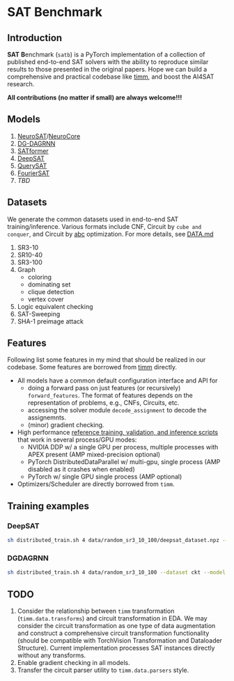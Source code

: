 # SAT Benchmark

## Introduction

**SAT** **B**enchmark (`satb`) is a PyTorch implementation of a collection of published end-to-end SAT solvers with the ability to reproduce similar results to those presented in the original papers. Hope we can build a comprehensive and practical codebase like [timm](https://github.com/rwightman/pytorch-image-models), and boost the AI4SAT research.

**All contributions (no matter if small) are always welcome!!!**


## Models

1. [NeuroSAT](https://arxiv.org/abs/1802.03685)/[NeuroCore](https://arxiv.org/abs/1903.04671)
2. [DG-DAGRNN](https://openreview.net/forum?id=BJxgz2R9t7)
3. [SATformer](https://arxiv.org/abs/2209.00953)
4. [DeepSAT](https://arxiv.org/abs/2205.13745)
5. [QuerySAT](https://arxiv.org/abs/2106.07162)
6. [FourierSAT](https://arxiv.org/abs/1912.01032)
7. *TBD*


## Datasets

We generate the common datasets used in end-to-end SAT training/inference. Various formats include CNF, Circuit by `cube and conquer`, and Circuit by [abc](https://github.com/berkeley-abc/abc) optimization. For more details, see [DATA.md](doc/DATA.md)

1. SR3-10
2. SR10-40 
3. SR3-100
4. Graph
   * coloring
   * dominating set
   * clique detection
   * vertex cover
5. Logic equivalent checking
6. SAT-Sweeping
7. SHA-1 preimage attack

## Features

Following list some features in my mind that should be realized in our codebase. Some features are borrowed from [timm](https://github.com/rwightman/pytorch-image-models) directly.
* All models have a common default configuration interface and API for 
   * doing a forward pass on just features (or recursively) `forward_features`. The format of features depends on the representation of problems, e.g., CNFs, Circuits, etc.
   * accessing the solver module `decode_assignment` to decode the assignemnts.
   * (minor) gradient checking.
* High performance [reference training, validation, and inference scripts](scripts) that work in several process/GPU modes:
   * NVIDIA DDP w/ a single GPU per process, multiple processes with APEX present (AMP mixed-precision optional)
   * PyTorch DistributedDataParallel w/ multi-gpu, single process (AMP disabled as it crashes when enabled)
   * PyTorch w/ single GPU single process (AMP optional)
* Optimizers/Scheduler are directly borrowed from `timm`.

## Training examples

### DeepSAT
```bash
sh distributed_train.sh 4 data/random_sr3_10_100/deepsat_dataset.npz --dataset gate --model deepsat -b 128 --sched step --epochs 100 --decay-epochs 2.4 --decay-rate .97 --opt rmsproptf --opt-eps .001 -j 8 --warmup-lr 1e-6 --weight-decay 1e-5 --amp --lr .016
```

### DGDAGRNN
```bash
sh distributed_train.sh 4 data/random_sr3_10_100 --dataset ckt --model dgdagrnn -b 8 --sched step --epochs 100 --decay-epochs 2.4 --decay-rate .97 --opt rmsproptf --opt-eps .001 -j 8 --warmup-lr 1e-6 --weight-decay 1e-5 --amp --lr .016 --smooth-step-loss
```



## TODO
1. Consider the relationship between `timm` transformation (`timm.data.transforms`) and circuit transformation in EDA. We may consider the circuit transformation as one type of data augmentation and construct a comprehensive circuit transformation functionality (should be compatible  with TorchVision Transformation and Dataloader Structure). Current implementation processes SAT instances directly without any transforms.
2. Enable gradient checking in all models.
3. Transfer the circuit parser utility to `timm.data.parsers` style.

